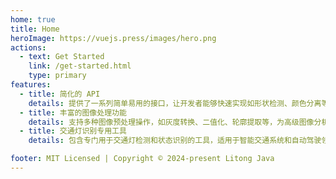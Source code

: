 ```yaml
---
home: true
title: Home
heroImage: https://vuejs.press/images/hero.png
actions:
  - text: Get Started
    link: /get-started.html
    type: primary
features:
  - title: 简化的 API
    details: 提供了一系列简单易用的接口，让开发者能够快速实现如形状检测、颜色分离等复杂功能
  - title: 丰富的图像处理功能
    details: 支持多种图像预处理操作，如灰度转换、二值化、轮廓提取等，为高级图像分析提供基础
  - title: 交通灯识别专用工具
    details: 包含专门用于交通灯检测和状态识别的工具，适用于智能交通系统和自动驾驶领域.

footer: MIT Licensed | Copyright © 2024-present Litong Java
---
```

